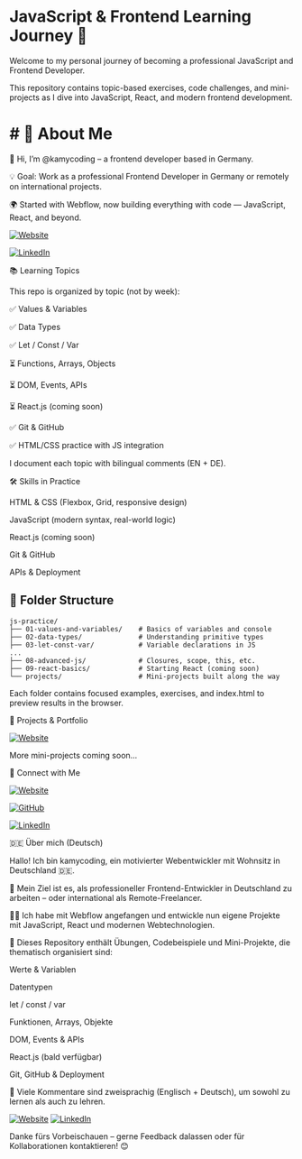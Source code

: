 <h1><strong>JavaScript & Frontend Learning Journey 🚀</strong></h1>

Welcome to my personal journey of becoming a professional JavaScript and Frontend Developer.

This repository contains topic-based exercises, code challenges, and mini-projects as I dive into JavaScript, React, and modern frontend development.

# # 🚩 About Me

👋 Hi, I’m @kamycoding – a frontend developer based in Germany.

💡 Goal: Work as a professional Frontend Developer in Germany or remotely on international projects.

🌍 Started with Webflow, now building everything with code — JavaScript, React, and beyond.

[![Website](https://img.shields.io/badge/Website-kamycoding.com-0A192F?style=for-the-badge&logo=firefox&logoColor=white)](https://www.kamycoding.com)

[![LinkedIn](https://img.shields.io/badge/LinkedIn-kamyarzamanfar-0A66C2?style=for-the-badge&logo=linkedin&logoColor=white)](https://www.linkedin.com/in/kamyarzamanfar/)

📚 Learning Topics

This repo is organized by topic (not by week):

✅ Values & Variables

✅ Data Types

✅ Let / Const / Var

⏳ Functions, Arrays, Objects

⏳ DOM, Events, APIs

⏳ React.js (coming soon)

✅ Git & GitHub

✅ HTML/CSS practice with JS integration

I document each topic with bilingual comments (EN + DE).

🛠️ Skills in Practice

HTML & CSS (Flexbox, Grid, responsive design)

JavaScript (modern syntax, real-world logic)

React.js (coming soon)

Git & GitHub

APIs & Deployment

## 📂 Folder Structure

```
js-practice/
├── 01-values-and-variables/    # Basics of variables and console
├── 02-data-types/              # Understanding primitive types
├── 03-let-const-var/           # Variable declarations in JS
...
├── 08-advanced-js/             # Closures, scope, this, etc.
├── 09-react-basics/            # Starting React (coming soon)
└── projects/                   # Mini-projects built along the way
```

Each folder contains focused examples, exercises, and index.html to preview results in the browser.

🌟 Projects & Portfolio

[![Website](https://img.shields.io/badge/Website-kamycoding.com-0A192F?style=for-the-badge&logo=firefox&logoColor=white)](https://www.kamycoding.com)

More mini-projects coming soon...

🤝 Connect with Me

[![Website](https://img.shields.io/badge/Website-kamycoding.com-0A192F?style=for-the-badge&logo=firefox&logoColor=white)](https://www.kamycoding.com)

[![GitHub](https://img.shields.io/badge/GitHub-kamycoding-181717?style=for-the-badge&logo=github)](https://github.com/kamycoding)

[![LinkedIn](https://img.shields.io/badge/LinkedIn-kamyarzamanfar-0A66C2?style=for-the-badge&logo=linkedin&logoColor=white)](https://www.linkedin.com/in/kamyarzamanfar/)

🇩🇪 Über mich (Deutsch)

Hallo! Ich bin kamycoding, ein motivierter Webentwickler mit Wohnsitz in Deutschland 🇩🇪.

🌟 Mein Ziel ist es, als professioneller Frontend-Entwickler in Deutschland zu arbeiten – oder international als Remote-Freelancer.

👨‍💻 Ich habe mit Webflow angefangen und entwickle nun eigene Projekte mit JavaScript, React und modernen Webtechnologien.

📁 Dieses Repository enthält Übungen, Codebeispiele und Mini-Projekte, die thematisch organisiert sind:

Werte & Variablen

Datentypen

let / const / var

Funktionen, Arrays, Objekte

DOM, Events & APIs

React.js (bald verfügbar)

Git, GitHub & Deployment

📝 Viele Kommentare sind zweisprachig (Englisch + Deutsch), um sowohl zu lernen als auch zu lehren.

[![Website](https://img.shields.io/badge/Website-kamycoding.com-0A192F?style=for-the-badge&logo=firefox&logoColor=white)](https://www.kamycoding.com)
[![LinkedIn](https://img.shields.io/badge/LinkedIn-kamyarzamanfar-0A66C2?style=flat-square&logo=linkedin&logoColor=white)](https://www.linkedin.com/in/kamyarzamanfar/)

Danke fürs Vorbeischauen – gerne Feedback dalassen oder für Kollaborationen kontaktieren! 😊

```

```

